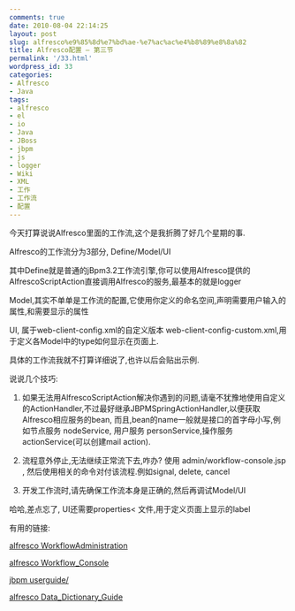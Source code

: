 ```yaml
---
comments: true
date: 2010-08-04 22:14:25
layout: post
slug: alfresco%e9%85%8d%e7%bd%ae-%e7%ac%ac%e4%b8%89%e8%8a%82
title: Alfresco配置 — 第三节
permalink: '/33.html'
wordpress_id: 33
categories:
- Alfresco
- Java
tags:
- alfresco
- el
- io
- Java
- JBoss
- jbpm
- js
- logger
- Wiki
- XML
- 工作
- 工作流
- 配置
---
```


今天打算说说Alfresco里面的工作流,这个是我折腾了好几个星期的事.

Alfresco的工作流分为3部分, Define/Model/UI

其中Define就是普通的jBpm3.2工作流引擎,你可以使用Alfresco提供的AlfrescoScriptAction直接调用Alfresco的服务,最基本的就是logger

Model,其实不单单是工作流的配置,它使用你定义的命名空间,声明需要用户输入的属性,和需要显示的属性

UI, 属于web-client-config.xml的自定义版本 web-client-config-custom.xml,用于定义各Model中的type如何显示在页面上.

具体的工作流我就不打算详细说了,也许以后会贴出示例.

说说几个技巧:

1. 如果无法用AlfrescoScriptAction解决你遇到的问题,请毫不犹豫地使用自定义的ActionHandler,不过最好继承JBPMSpringActionHandler,以便获取Alfresco相应服务的bean, 而且,bean的name一般就是接口的首字母小写,例如节点服务 nodeService, 用户服务 personService,操作服务actionService(可以创建mail action).

2. 流程意外停止,无法继续正常流下去,咋办? 使用 admin/workflow-console.jsp , 然后使用相关的命令对付该流程.例如signal, delete, cancel

3. 开发工作流时,请先确保工作流本身是正确的,然后再调试Model/UI

哈哈,差点忘了, UI还需要properties< 文件,用于定义页面上显示的label

有用的链接:

[alfresco WorkflowAdministration](http://wiki.alfresco.com/wiki/WorkflowAdministration)

[alfresco Workflow_Console](http://wiki.alfresco.com/wiki/Workflow_Console)

[jbpm userguide/](http://docs.jboss.com/jbpm/v3/userguide/)

[alfresco Data_Dictionary_Guide](http://wiki.alfresco.com/wiki/Data_Dictionary_Guide)
